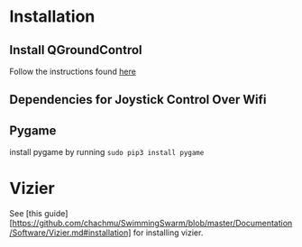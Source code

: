 # Installation

## Install QGroundControl
Follow the instructions found [here](https://docs.qgroundcontrol.com/en/getting_started/download_and_install.html)

## Dependencies for Joystick Control Over Wifi

## Pygame
install pygame by running `sudo pip3 install pygame`

# Vizier
See [this guide][https://github.com/chachmu/SwimmingSwarm/blob/master/Documentation/Software/Vizier.md#installation] for installing vizier.
